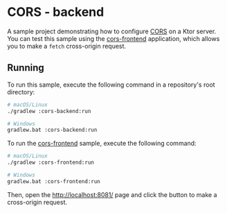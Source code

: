 # CORS - backend

A sample project demonstrating how to configure [CORS](https://ktor.io/docs/cors.html) on a Ktor server. You can test this sample using the [cors-frontend](../cors-frontend) application, which allows you to make a `fetch` cross-origin request.

## Running
To run this sample, execute the following command in a repository's root directory:
```bash
# macOS/Linux
./gradlew :cors-backend:run

# Windows
gradlew.bat :cors-backend:run
```

To run the [cors-frontend](../cors-frontend) sample, execute the following command:

```bash
# macOS/Linux
./gradlew :cors-frontend:run

# Windows
gradlew.bat :cors-frontend:run
```

Then, open the [http://localhost:8081/](http://localhost:8081/) page and click the button to make a cross-origin request.
